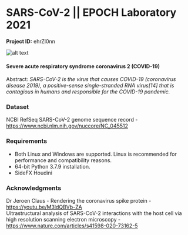 # SARS-CoV-2 || EPOCH Laboratory 2021

**Project ID:** ehrZl0nn

![alt text](https://github.com/epochlab/SARS-Cov-2/blob/main/sample.png)

#### Severe acute respiratory syndrome coronavirus 2 (COVID-19)
Abstract: *SARS-CoV-2 is the virus that causes COVID-19 (coronavirus disease 2019), a positive-sense single-stranded RNA virus[14] that is contagious in humans and responsible for the COVID-19 pandemic.*

### Dataset
NCBI RefSeq SARS-CoV-2 genome sequence record - https://www.ncbi.nlm.nih.gov/nuccore/NC_045512

### Requirements

- Both Linux and Windows are supported. Linux is recommended for performance and compatibility reasons.
- 64-bit Python 3.7.9 installation.
- SideFX Houdini

### Acknowledgments
Dr Jeroen Claus - Rendering the coronavirus spike protein - https://youtu.be/M3ldQBVb-ZA<br />
Ultrastructural analysis of SARS-CoV-2 interactions with the host cell via high resolution scanning electron microscopy - https://www.nature.com/articles/s41598-020-73162-5
